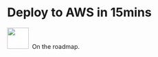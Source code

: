 # Deploy to AWS in 15mins

<img src="../../assets/vendor-logos/aws-logo.svg" style="background-color:#fff" width="50">&nbsp;&nbsp;On the roadmap.

